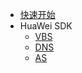 - [快速开始](zh-cn/quickstart.md)
- HuaWei SDK
  - [VBS](zh-cn/vbs-sdk.md)
  - [DNS](zh-cn/dns-sdk.md)
  - [AS](zh-cn/as-sdk.md)
